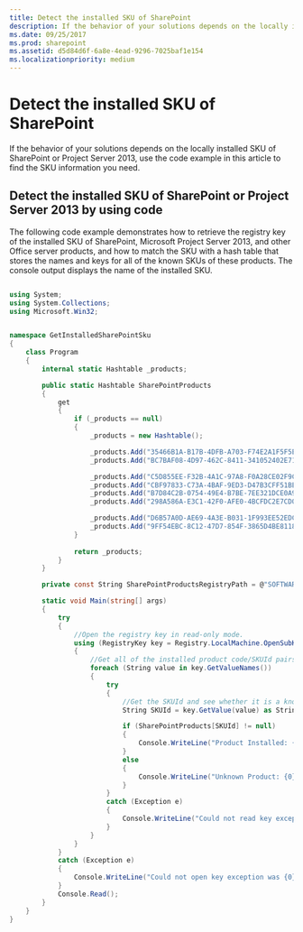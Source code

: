 ```yaml
---
title: Detect the installed SKU of SharePoint
description: If the behavior of your solutions depends on the locally installed SKU of SharePoint or Project Server 2013, use the code example in this article to find the SKU information you need.
ms.date: 09/25/2017
ms.prod: sharepoint
ms.assetid: d5d84d6f-6a8e-4ead-9296-7025baf1e154
ms.localizationpriority: medium
---
```



# Detect the installed SKU of SharePoint

If the behavior of your solutions depends on the locally installed SKU of SharePoint or Project Server 2013, use the code example in this article to find the SKU information you need.

## Detect the installed SKU of SharePoint or Project Server 2013 by using code
<a name="SP15DetectSKU_detect"> </a>

The following code example demonstrates how to retrieve the registry key of the installed SKU of SharePoint, Microsoft Project Server 2013, and other Office server products, and how to match the SKU with a hash table that stores the names and keys for all of the known SKUs of these products. The console output displays the name of the installed SKU.
  
    
    

```csharp

using System;
using System.Collections;
using Microsoft.Win32;


namespace GetInstalledSharePointSku
{
    class Program
    {
        internal static Hashtable _products;

        public static Hashtable SharePointProducts
        {
            get 
            {
                if (_products == null)
                {
                    _products = new Hashtable();

                    _products.Add("35466B1A-B17B-4DFB-A703-F74E2A1F5F5E", "Project Server 2013");
                    _products.Add("BC7BAF08-4D97-462C-8411-341052402E71", " Project Server 2013 Preview");

                    _products.Add("C5D855EE-F32B-4A1C-97A8-F0A28CE02F9C", "SharePoint");
                    _products.Add("CBF97833-C73A-4BAF-9ED3-D47B3CFF51BE", "SharePoint Preview");
                    _products.Add("B7D84C2B-0754-49E4-B7BE-7EE321DCE0A9", "SharePoint Enterprise");
                    _products.Add("298A586A-E3C1-42F0-AFE0-4BCFDC2E7CD0", "SharePoint Enterprise Preview");

                    _products.Add("D6B57A0D-AE69-4A3E-B031-1F993EE52EDC ", "Microsoft Office Online");
                    _products.Add("9FF54EBC-8C12-47D7-854F-3865D4BE8118", "SharePoint Foundation 2013");
                }
                
                return _products;
            }
        }

        private const String SharePointProductsRegistryPath = @"SOFTWARE\\Microsoft\\Shared Tools\\Web Server Extensions\\15.0\\WSS\\InstalledProducts\\";

        static void Main(string[] args)
        {
            try
            {
                //Open the registry key in read-only mode.
                using (RegistryKey key = Registry.LocalMachine.OpenSubKey(SharePointProductsRegistryPath, false))
                {
                    //Get all of the installed product code/SKUId pairs.
                    foreach (String value in key.GetValueNames())
                    {
                        try
                        {
                            //Get the SKUId and see whether it is a known product.
                            String SKUId = key.GetValue(value) as String;

                            if (SharePointProducts[SKUId] != null)
                            {
                                Console.WriteLine("Product Installed: {0}", SharePointProducts[SKUId]);
                            }
                            else
                            {
                                Console.WriteLine("Unknown Product: {0}", SKUId);
                            }
                        }
                        catch (Exception e)
                        {
                            Console.WriteLine("Could not read key exception was {0}", e.Message);
                        }
                    }
                }
            }
            catch (Exception e)
            {
                Console.WriteLine("Could not open key exception was {0}", e.Message);
            }
            Console.Read();
        }
    }
}
```
